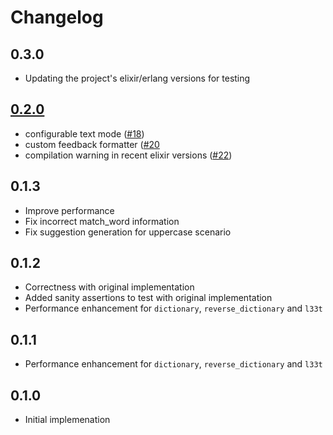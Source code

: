 # Changelog

## 0.3.0

- Updating the project's elixir/erlang versions for testing

## [0.2.0](https://github.com/techgaun/zxcvbn-elixir/compare/a147036eddcd26b37fc27e50b1194878d5c66d65...9b5bd8c8d5790b67f6aa33dc4ca84717e7cde558)

- configurable text mode ([#18](https://github.com/techgaun/zxcvbn-elixir/pull/18))
- custom feedback formatter ([#20](https://github.com/techgaun/zxcvbn-elixir/pull/20)
- compilation warning in recent elixir versions ([#22](https://github.com/techgaun/zxcvbn-elixir/pull/22))

## 0.1.3

- Improve performance
- Fix incorrect match_word information
- Fix suggestion generation for uppercase scenario

## 0.1.2

- Correctness with original implementation
- Added sanity assertions to test with original implementation
- Performance enhancement for `dictionary`, `reverse_dictionary` and `l33t`

## 0.1.1

- Performance enhancement for `dictionary`, `reverse_dictionary` and `l33t`

## 0.1.0

- Initial implemenation

